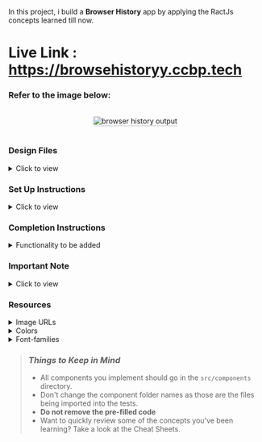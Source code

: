 In this project, i build a **Browser History** app by applying the RactJs concepts learned till now.

# Live Link : https://browsehistoryy.ccbp.tech

### Refer to the image below:

<br/>
<div style="text-align: center;">
    <img src="https://assets.ccbp.in/frontend/content/react-js/browser-history-output.gif" alt="browser history output" style="max-width:70%;box-shadow:0 2.8px 2.2px rgba(0, 0, 0, 0.12)">
</div>
<br/>

### Design Files

<details>
<summary>Click to view</summary>

- [Extra Small (Size < 576px) and Small (Size >= 576px)](https://assets.ccbp.in/frontend/content/react-js/browser-history-sm-outputs.png)
- [Medium (Size >= 768px), Large (Size >= 992px) and Extra Large (Size >= 1200px) - Browser History](https://assets.ccbp.in/frontend/content/react-js/browser-history-lg-output.png)
- [Medium (Size >= 768px), Large (Size >= 992px) and Extra Large (Size >= 1200px) - Empty History View](https://assets.ccbp.in/frontend/content/react-js/browser-history-empty-view-lg-output.png)

</details>

### Set Up Instructions

<details>
<summary>Click to view</summary>

- Download dependencies by running `npm install`
- Start up the app using `npm start`
</details>

### Completion Instructions

<details>
<summary>Functionality to be added</summary>
<br/>

The app must have the following functionalities

- Initially, the list of given history items should be displayed with a delete button for each history item.
- When a non-empty value is provided in the search input, then display the history items which includes the search input irrespective of case
- When the delete button of a history item is clicked, then the respective history item should be deleted from the list of history items
- When a non-empty value is provided in the search input element, and no history item includes the value given in the search input, then [Empty History View](https://assets.ccbp.in/frontend/content/react-js/browser-history-empty-view-lg-output.png) should be displayed
- When all the history items are deleted, then [Empty History View](https://assets.ccbp.in/frontend/content/react-js/browser-history-empty-view-lg-output.png) should be displayed

- The App is provided with `historyList`. It consists of a list of historyItem objects with the following properties in each historyItem object

  |     Key      | Data Type |
  | :----------: | :-------: |
  |      id      |  Number   |
  | timeAccessed |  String   |
  |   logoUrl    |  String   |
  |    title     |  String   |
  |  domainUrl   |  String   |

</details>

### Important Note

<details>
<summary>Click to view</summary>

<br/>

**The following instructions are required for the tests to pass**

- The `logoUrl` in the each history item have alt as **domain logo**
- The delete button in the history item should have the `testid` as **delete**

</details>

### Resources

<details>
<summary>Image URLs</summary>

- [https://assets.ccbp.in/frontend/react-js/history-website-logo-img.png](https://assets.ccbp.in/frontend/react-js/history-website-logo-img.png) alt should be **app logo**
- [https://assets.ccbp.in/frontend/react-js/search-img.png](https://assets.ccbp.in/frontend/react-js/search-img.png) alt should be **search**
- [https://assets.ccbp.in/frontend/react-js/delete-img.png](https://assets.ccbp.in/frontend/react-js/delete-img.png) alt should be **delete**

</details>

<details>
<summary>Colors</summary>

<br/>

<div style="background-color: #3367d6; width: 150px; padding: 10px; color: white">Hex: #3367d6</div>
<div style="background-color: #2850a7; width: 150px; padding: 10px; color: white">Hex: #2850a7</div>
<div style="background-color: #ececec; width: 150px; padding: 10px; color: black">Hex: #ececec</div>
<div style="background-color: #64748b; width: 150px; padding: 10px; color: white">Hex: #64748b</div>
<div style="background-color: #f8fafc; width: 150px; padding: 10px; color: black">Hex: #f8fafc</div>
<div style="background-color: #6697ff; width: 150px; padding: 10px; color: black">Hex: #6697ff</div>
<div style="background-color: #ffffff; width: 150px; padding: 10px; color: black">Hex: #ffffff</div>
<div style="background-color: #475569; width: 150px; padding: 10px; color: white">Hex: #475569</div>
<br/>

</details>

<details>
<summary>Font-families</summary>

- Roboto

</details>

> ### _Things to Keep in Mind_
>
> - All components you implement should go in the `src/components` directory.
> - Don't change the component folder names as those are the files being imported into the tests.
> - **Do not remove the pre-filled code**
> - Want to quickly review some of the concepts you’ve been learning? Take a look at the Cheat Sheets.
